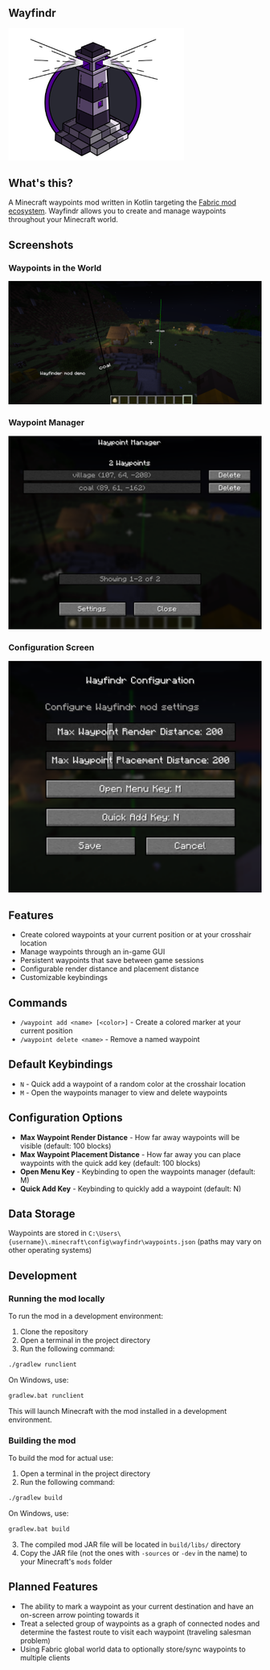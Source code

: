 ## Wayfindr

<img src="https://github.com/caleywoods/wayfindr/blob/main/wayfindr_logo.png?raw=true" width="350" />

## What's this?
A Minecraft waypoints mod written in Kotlin targeting the [Fabric mod ecosystem](https://fabricmc.net/). Wayfindr allows you to create and manage waypoints throughout your Minecraft world.

## Screenshots

### Waypoints in the World
![Waypoints in the world](screenshots/Waypoints.png)

### Waypoint Manager
![Waypoint manager interface](screenshots/Waypoint%20manager.png)

### Configuration Screen
![Configuration options](screenshots/Config.png)

## Features
* Create colored waypoints at your current position or at your crosshair location
* Manage waypoints through an in-game GUI
* Persistent waypoints that save between game sessions
* Configurable render distance and placement distance
* Customizable keybindings

## Commands
* `/waypoint add <name> [<color>]` - Create a colored marker at your current position
* `/waypoint delete <name>` - Remove a named waypoint

## Default Keybindings
* `N` - Quick add a waypoint of a random color at the crosshair location
* `M` - Open the waypoints manager to view and delete waypoints

## Configuration Options
* **Max Waypoint Render Distance** - How far away waypoints will be visible (default: 100 blocks)
* **Max Waypoint Placement Distance** - How far away you can place waypoints with the quick add key (default: 100 blocks)
* **Open Menu Key** - Keybinding to open the waypoints manager (default: M)
* **Quick Add Key** - Keybinding to quickly add a waypoint (default: N)

## Data Storage
Waypoints are stored in `C:\Users\{username}\.minecraft\config\wayfindr\waypoints.json` (paths may vary on other operating systems)

## Development

### Running the mod locally

To run the mod in a development environment:

1. Clone the repository
2. Open a terminal in the project directory
3. Run the following command:

```bash
./gradlew runclient
```

On Windows, use:

```bash
gradlew.bat runclient
```

This will launch Minecraft with the mod installed in a development environment.

### Building the mod

To build the mod for actual use:

1. Open a terminal in the project directory
2. Run the following command:

```bash
./gradlew build
```

On Windows, use:

```bash
gradlew.bat build
```

3. The compiled mod JAR file will be located in `build/libs/` directory
4. Copy the JAR file (not the ones with `-sources` or `-dev` in the name) to your Minecraft's `mods` folder

## Planned Features

* The ability to mark a waypoint as your current destination and have an on-screen arrow pointing towards it
* Treat a selected group of waypoints as a graph of connected nodes and determine the fastest route to visit each waypoint (traveling salesman problem)
* Using Fabric global world data to optionally store/sync waypoints to multiple clients